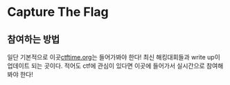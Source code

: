 # Capture The Flag
## 참여하는 방법
일단 기본적으로 이곳[ctftime.org](https://ctftime.org/)는 들어가봐야 한다! 최신 해킹대회들과 write up이 업데이트 되는 곳이다. 적어도 ctf에 관심이 있다면 이곳에 들어가서 실시간으로 참여해봐야 한다!

